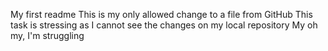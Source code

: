 My first readme
This is my only allowed change to a file from GitHub
This task is stressing as I cannot see the changes on my local repository
My oh my, I'm struggling

